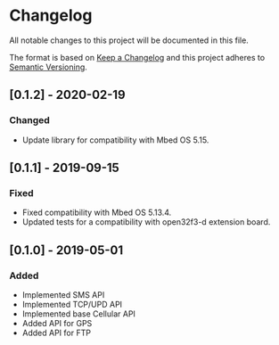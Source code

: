 # Changelog
All notable changes to this project will be documented in this file.

The format is based on [Keep a Changelog](https://keepachangelog.com/en/1.0.0/)
and this project adheres to [Semantic Versioning](https://semver.org/spec/v2.0.0.html).

## [0.1.2] - 2020-02-19

### Changed

- Update library for compatibility with Mbed OS 5.15.

## [0.1.1] - 2019-09-15

### Fixed

- Fixed compatibility with Mbed OS 5.13.4.
- Updated tests for a compatibility with open32f3-d extension board.

## [0.1.0] - 2019-05-01

### Added

- Implemented SMS API
- Implemented TCP/UPD API
- Implemented base Cellular API
- Added API for GPS
- Added API for FTP
